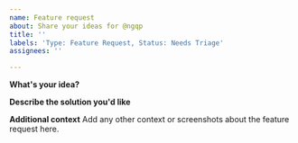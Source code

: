 ```yaml
---
name: Feature request
about: Share your ideas for @ngqp
title: ''
labels: 'Type: Feature Request, Status: Needs Triage'
assignees: ''

---
```


<!--
Please help us process bugs quicker by following the issue template. Reports which lack detailed information may be closed.
-->

**What's your idea?**
<!-- Describe the feature you are proposing. Please describe not only what you would like to see, but also the usecase for it. This helps us in determining how useful this feature would be and what it could look like. -->

**Describe the solution you'd like**
<!-- If you already have a concrete idea of what this feature could look like, please share it here. -->

**Additional context**
Add any other context or screenshots about the feature request here.
